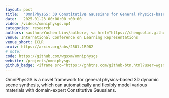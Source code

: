 ```yaml
---
layout: post
title:  "OmniPhysGS: 3D Constitutive Gaussians for General Physics-based Dynamics Generation"
date:   2025-01-23 00:00:00 +00:00
video: /videos/omniphysgs.mp4
categories: research
authors: <author>Yuchen Lin</author>, <a href="https://chenguolin.github.io/">Chenguo Lin</a>, <a href="https://atlantixjj.github.io/">Jianjin Xu</a>, <a href="http://www.muyadong.com/">Yadong Mu</a>
venue: International Conference on Learning Representations
venue_short: ICLR
arxiv: https://arxiv.org/abs/2501.18982
# note: 
code: https://github.com/wgsxm/omniphysgs
website: /projects/omniphysgs
github_badge: <iframe src="https://ghbtns.com/github-btn.html?user=wgsxm&repo=omniphysgs&type=star&count=true" frameborder="0" scrolling="0" width="170" height="20" style="vertical-align:middle;"></iframe>
---
```

OmniPhysGS is a novel framework for general physics-based 3D dynamic scene synthesis, which can automatically and flexibly model various materials with domain-expert Constitutive Gaussians. 